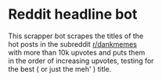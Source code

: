 # Reddit headline bot

This scrapper bot scrapes the titles of the<br> hot posts in the subreddit <a href = "https://www.reddit.com/r/dankmemes/">r/dankmemes </a> <br>with more than 10k upvotes and puts them <br>in the order of increasing upvotes, testing for<br> the best ( or just the meh' ) title. 
